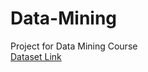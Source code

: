# Data-Mining
Project for Data Mining Course  
[Dataset Link](https://www.kaggle.com/devendra416/ddos-datasets)
